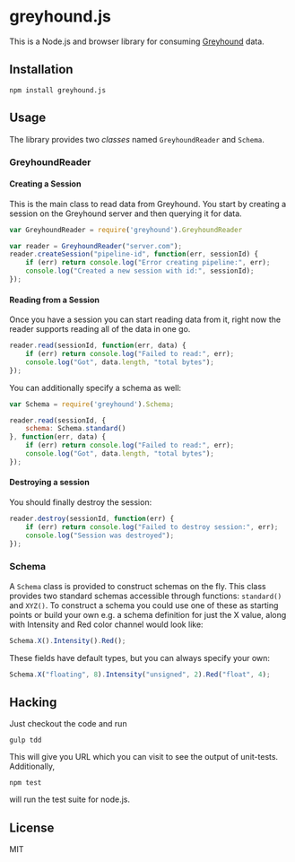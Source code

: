 # greyhound.js

This is a Node.js and browser library for consuming [Greyhound](https://github.com/hobu/greyhound) data.

## Installation

    npm install greyhound.js

## Usage

The library provides two _classes_ named `GreyhoundReader` and `Schema`.

### GreyhoundReader

#### Creating a Session
This is the main class to read data from Greyhound.  You start by creating a session on the Greyhound server and then querying it for data.

```javascript
var GreyhoundReader = require('greyhound').GreyhoundReader

var reader = GreyhoundReader("server.com");
reader.createSession("pipeline-id", function(err, sessionId) {
    if (err) return console.log("Error creating pipeline:", err);
    console.log("Created a new session with id:", sessionId);
});
```

#### Reading from a Session
Once you have a session you can start reading data from it, right now the reader supports reading all of the data in one go.

```javascript
reader.read(sessionId, function(err, data) {
    if (err) return console.log("Failed to read:", err);
    console.log("Got", data.length, "total bytes");
});
```

You can additionally specify a schema as well:

```javascript
var Schema = require('greyhound').Schema;

reader.read(sessionId, {
    schema: Schema.standard()
}, function(err, data) {
    if (err) return console.log("Failed to read:", err);
    console.log("Got", data.length, "total bytes");
});
```

#### Destroying a session
You should finally destroy the session:

```javascript
reader.destroy(sessionId, function(err) {
    if (err) return console.log("Failed to destroy session:", err);
    console.log("Session was destroyed");
});
```

### Schema

A `Schema` class is provided to construct schemas on the fly.  This class provides two standard schemas accessible through functions: `standard()` and `XYZ()`.  To construct a schema you could use one of these as starting points or build your own e.g. a schema definition for just the X value, along with Intensity and Red color channel would look like:

```javascript
Schema.X().Intensity().Red();
```

These fields have default types, but you can always specify your own:

```javascript
Schema.X("floating", 8).Intensity("unsigned", 2).Red("float", 4);
```

## Hacking

Just checkout the code and run

    gulp tdd

This will give you URL which you can visit to see the output of unit-tests.  Additionally,

    npm test

will run the test suite for node.js.


## License

MIT




